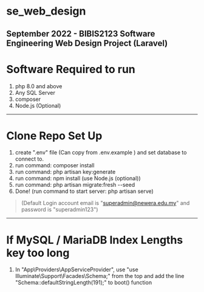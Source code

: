 # se_web_design
September 2022 - BIBIS2123 Software Engineering Web Design Project (Laravel)
---
# Software Required to run
1. php 8.0 and above
2. Any SQL Server
3. composer
4. Node.js (Optional)
---
# Clone Repo Set Up
1. create ".env" file (Can copy from .env.example ) and set database to connect to.
2. run command: composer install
3. run command: php artisan key:generate
4. run command: npm install (use Node.js (optional))
5. run command: php artisan migrate:fresh --seed
6. Done! (run command to start server: php artisan serve)
> (Default Login account email is "superadmin@newera.edu.my" and password is "superadmin123")
---
# If MySQL / MariaDB Index Lengths key too long
1. In "App\Providers\AppServiceProvider", use "use Illuminate\Support\Facades\Schema;" from the top and add the line "Schema::defaultStringLength(191);" to boot() function
